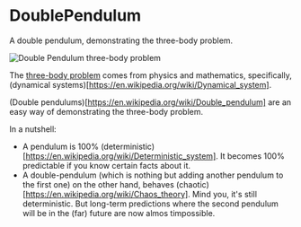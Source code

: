 # DoublePendulum

A double pendulum, demonstrating the three-body problem.

![Double Pendulum three-body problem]([https://github.com/johnnyawesome/Image.jpg](https://github.com/johnnyawesome/DoublePendulum/blob/main/DoublePendulum/DemoImages/DoublePendulum.gif?raw=true)https://github.com/johnnyawesome/DoublePendulum/blob/main/DoublePendulum/DemoImages/DoublePendulum.gif?raw=true)

The [three-body problem]([https://www.google.com](https://en.wikipedia.org/wiki/Three-body_problem)https://en.wikipedia.org/wiki/Three-body_problem) comes from physics and mathematics, specifically, (dynamical systems)[https://en.wikipedia.org/wiki/Dynamical_system].

(Double pendulums)[https://en.wikipedia.org/wiki/Double_pendulum] are an easy way of demonstrating the three-body problem.

In a nutshell:

- A pendulum is 100% (deterministic)[https://en.wikipedia.org/wiki/Deterministic_system]. It becomes 100% predictable if you know certain facts about it.
- A double-pendulum (which is nothing but adding another pendulum to the first one) on the other hand, behaves (chaotic)[https://en.wikipedia.org/wiki/Chaos_theory]. Mind you, it's still deterministic. But long-term predictions where the second pendulum will be in the (far) future are now almos timpossible.
